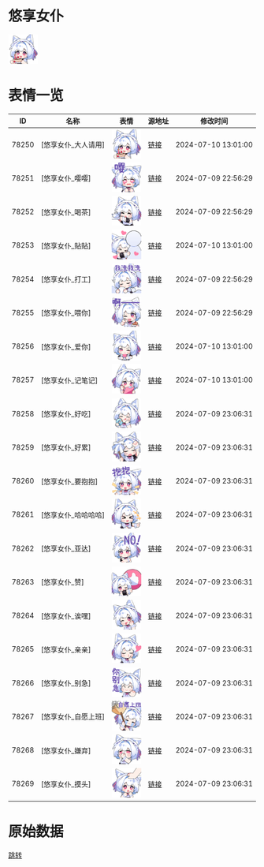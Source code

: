 # 悠享女仆

<img src="./cover.png" height="60" alt="cover" />

# 表情一览

|ID|名称|表情|源地址|修改时间|
|----|----|----|----|----|
|78250|[悠享女仆_大人请用]|<img src="./pic/078250_%5B悠享女仆_大人请用%5D.png" height="60" alt="大人请用"/>|[链接](https://i0.hdslb.com/bfs/emote/9e5b0da28cd9709b779aa29c1a20d9e67c69afb9.png)|2024-07-10 13:01:00|
|78251|[悠享女仆_嘤嘤]|<img src="./pic/078251_%5B悠享女仆_嘤嘤%5D.png" height="60" alt="嘤嘤"/>|[链接](https://i0.hdslb.com/bfs/emote/c93aacf7e1e7a71944092c5e6a401ba4b0d59336.png)|2024-07-09 22:56:29|
|78252|[悠享女仆_喝茶]|<img src="./pic/078252_%5B悠享女仆_喝茶%5D.png" height="60" alt="喝茶"/>|[链接](https://i0.hdslb.com/bfs/emote/657fd8358b0e2553e963cdc7c0b583a5adb1ef00.png)|2024-07-09 22:56:29|
|78253|[悠享女仆_贴贴]|<img src="./pic/078253_%5B悠享女仆_贴贴%5D.png" height="60" alt="贴贴"/>|[链接](https://i0.hdslb.com/bfs/emote/e408c18e818222b31df879fbe124d409fb9f6191.png)|2024-07-10 13:01:00|
|78254|[悠享女仆_打工]|<img src="./pic/078254_%5B悠享女仆_打工%5D.png" height="60" alt="打工"/>|[链接](https://i0.hdslb.com/bfs/emote/a95b1400db63095b71354f1e5ab5b23d748c5b65.png)|2024-07-09 22:56:29|
|78255|[悠享女仆_喂你]|<img src="./pic/078255_%5B悠享女仆_喂你%5D.png" height="60" alt="喂你"/>|[链接](https://i0.hdslb.com/bfs/emote/4503ff5268dba5e1778d0abe6cce83b6c38172b3.png)|2024-07-09 22:56:29|
|78256|[悠享女仆_爱你]|<img src="./pic/078256_%5B悠享女仆_爱你%5D.png" height="60" alt="爱你"/>|[链接](https://i0.hdslb.com/bfs/emote/b4acd1fdb52ab50993eceab34601f1045ecf2771.png)|2024-07-10 13:01:00|
|78257|[悠享女仆_记笔记]|<img src="./pic/078257_%5B悠享女仆_记笔记%5D.png" height="60" alt="记笔记"/>|[链接](https://i0.hdslb.com/bfs/emote/014fc6a9a2a15921ab8563a5caabcc40651c99fa.png)|2024-07-10 13:01:00|
|78258|[悠享女仆_好吃]|<img src="./pic/078258_%5B悠享女仆_好吃%5D.png" height="60" alt="好吃"/>|[链接](https://i0.hdslb.com/bfs/emote/17cde4600379fef7e1663eff5caf5c46e3275598.png)|2024-07-09 23:06:31|
|78259|[悠享女仆_好累]|<img src="./pic/078259_%5B悠享女仆_好累%5D.png" height="60" alt="好累"/>|[链接](https://i0.hdslb.com/bfs/emote/bf2908bc6aa5312f1ebd4163e68ab05298d8c9a3.png)|2024-07-09 23:06:31|
|78260|[悠享女仆_要抱抱]|<img src="./pic/078260_%5B悠享女仆_要抱抱%5D.png" height="60" alt="要抱抱"/>|[链接](https://i0.hdslb.com/bfs/emote/82c584f77881448cc5b047ee630525b9fb648720.png)|2024-07-09 23:06:31|
|78261|[悠享女仆_哈哈哈哈]|<img src="./pic/078261_%5B悠享女仆_哈哈哈哈%5D.png" height="60" alt="哈哈哈哈"/>|[链接](https://i0.hdslb.com/bfs/emote/e744c97d5247d473af5f1d896a18f227390f68de.png)|2024-07-09 23:06:31|
|78262|[悠享女仆_亚达]|<img src="./pic/078262_%5B悠享女仆_亚达%5D.png" height="60" alt="亚达"/>|[链接](https://i0.hdslb.com/bfs/emote/eaf8373c41b1ae47b60128527bf0ccefa7a17e9f.png)|2024-07-09 23:06:31|
|78263|[悠享女仆_赞]|<img src="./pic/078263_%5B悠享女仆_赞%5D.png" height="60" alt="赞"/>|[链接](https://i0.hdslb.com/bfs/emote/b8a1f4ec6baeb9f2714f4f33eb82bb62ebbff36b.png)|2024-07-09 23:06:31|
|78264|[悠享女仆_诶嘿]|<img src="./pic/078264_%5B悠享女仆_诶嘿%5D.png" height="60" alt="诶嘿"/>|[链接](https://i0.hdslb.com/bfs/emote/4a78810507c4639825761b2de3df9fe9dda33220.png)|2024-07-09 23:06:31|
|78265|[悠享女仆_亲亲]|<img src="./pic/078265_%5B悠享女仆_亲亲%5D.png" height="60" alt="亲亲"/>|[链接](https://i0.hdslb.com/bfs/emote/66910924a6016ccaa4502c96638ad48fcf7c19ae.png)|2024-07-09 23:06:31|
|78266|[悠享女仆_别急]|<img src="./pic/078266_%5B悠享女仆_别急%5D.png" height="60" alt="别急"/>|[链接](https://i0.hdslb.com/bfs/emote/91e8234ef469e724034b95f2aa5471d6d31efb6a.png)|2024-07-09 23:06:31|
|78267|[悠享女仆_自愿上班]|<img src="./pic/078267_%5B悠享女仆_自愿上班%5D.png" height="60" alt="自愿上班"/>|[链接](https://i0.hdslb.com/bfs/emote/8f56cfc9ff2c743a55cde2a1e402d25f13332e56.png)|2024-07-09 23:06:31|
|78268|[悠享女仆_嫌弃]|<img src="./pic/078268_%5B悠享女仆_嫌弃%5D.png" height="60" alt="嫌弃"/>|[链接](https://i0.hdslb.com/bfs/emote/bcd4a8b88b3dbcaa6fab766c20d28c68757f69cf.png)|2024-07-09 23:06:31|
|78269|[悠享女仆_摸头]|<img src="./pic/078269_%5B悠享女仆_摸头%5D.png" height="60" alt="摸头"/>|[链接](https://i0.hdslb.com/bfs/emote/0e08d8bc8d194e81fbff0692dcd6b7f0821bc01a.png)|2024-07-09 23:06:31|

# 原始数据

[跳转](./raw.json)

